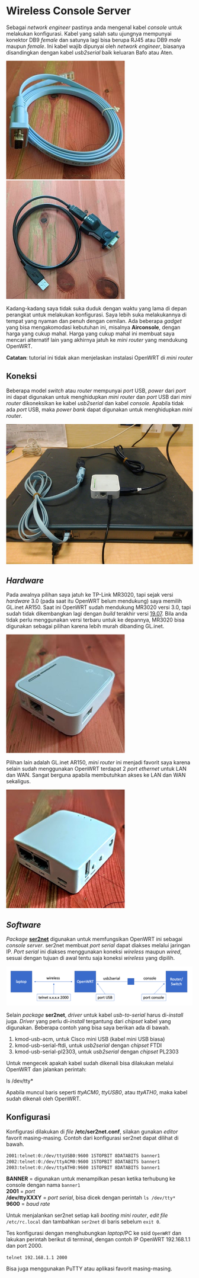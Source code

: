# Wireless Console Server

Sebagai _network engineer_ pastinya anda mengenal kabel _console_ untuk melakukan konfigurasi. Kabel yang salah satu ujungnya mempunyai konektor DB9 _female_ dan satunya lagi bisa berupa RJ45 atau DB9 _male_ maupun _female_. Ini kabel wajib dipunyai oleh _network engineer_, biasanya disandingkan dengan kabel _usb2serial_ baik keluaran Bafo atau Aten.

![rollover cable](images/console.jpg)
![usb-to-serial](images/usb2serial.jpg)

Kadang-kadang saya tidak suka duduk dengan waktu yang lama di depan perangkat untuk melakukan konfigurasi. Saya lebih suka melakukannya di tempat yang nyaman dan penuh dengan cemilan. Ada beberapa _gadget_ yang bisa mengakomodasi kebutuhan ini, misalnya **Airconsole**, dengan harga yang cukup mahal. Harga yang cukup mahal ini membuat saya mencari alternatif lain yang akhirnya jatuh ke _mini router_ yang mendukung OpenWRT.

**Catatan**: tutorial ini tidak akan menjelaskan instalasi OpenWRT di _mini router_


## Koneksi

Beberapa model _switch_ atau _router_ mempunyai _port_ USB, _power_ dari _port_ ini dapat digunakan untuk menghidupkan _mini router_ dan _port_ USB dari _mini router_ dikoneksikan ke kabel _usb2serial_ dan kabel _console_. Apabila tidak ada _port_ USB, maka _power bank_ dapat digunakan untuk menghidupkan _mini router_.

![koneksi wireless console](images/wireless_console.jpg)


## _Hardware_

Pada awalnya pilihan saya jatuh ke TP-Link MR3020, tapi sejak versi _hardware_ 3.0 (pada saat itu OpenWRT belum mendukung) saya memilih GL.inet AR150. Saat ini OpenWRT sudah mendukung MR3020 versi 3.0, tapi sudah tidak dikembangkan lagi dengan _build_ terakhir versi [19.07][1]. Bila anda tidak perlu menggunakan versi terbaru untuk ke depannya, MR3020 bisa digunakan sebagai pilihan karena lebih murah dibanding GL.inet.

![TP-Link MR3020](images/mr3020.jpg)

Pilihan lain adalah GL.inet AR150, _mini router_ ini menjadi favorit saya karena selain sudah menggunakan OpenWRT terdapat 2 _port ethernet_ untuk LAN dan WAN. Sangat berguna apabila membutuhkan akses ke LAN dan WAN sekaligus.

![GL.inet AR150](images/ar150.jpg)


## _Software_

_Package_ [**ser2net**][2] digunakan untuk memfungsikan OpenWRT ini sebagai _console server_. ser2net membuat _port serial_ dapat diakses melalui jaringan IP. _Port serial_ ini diakses menggunakan koneksi _wireless_ maupun _wired_, sesuai dengan tujuan di awal tentu saja koneksi _wireless_ yang dipilih.

![topologi](images/wireless_console.png)

Selain _package_ **ser2net**, _driver_ untuk kabel _usb-to-serial_ harus di-_install_ juga. _Driver_ yang perlu di-_install_ tergantung dari _chipset_ kabel yang digunakan. Beberapa contoh yang bisa saya berikan ada di bawah.
1. kmod-usb-acm, untuk Cisco mini USB (kabel mini USB biasa)
2. kmod-usb-serial-ftdi, untuk _usb2serial_ dengan _chipset_ FTDI
3. kmod-usb-serial-pl2303, untuk _usb2serial_ dengan _chipset_ PL2303

Untuk mengecek apakah kabel sudah dikenali bisa dilakukan melalui OpenWRT dan jalankan perintah:

ls /dev/tty*

Apabila muncul baris seperti _ttyACM0_, _ttyUSB0_, atau _ttyATH0_, maka kabel sudah dikenali oleh OpenWRT.


## Konfigurasi

Konfigurasi dilakukan di _file_ **/etc/ser2net.conf**, silakan gunakan _editor_ favorit masing-masing. Contoh dari konfigurasi ser2net dapat dilihat di bawah.

```BANNER:banner1:wireless console server port \p device \d \s \r\n
2001:telnet:0:/dev/ttyUSB0:9600 1STOPBIT 8DATABITS banner1
2002:telnet:0:/dev/ttyACM0:9600 1STOPBIT 8DATABITS banner1
2003:telnet:0:/dev/ttyATH0:9600 1STOPBIT 8DATABITS banner1
```

**BANNER** = digunakan untuk menampilkan pesan ketika terhubung ke console dengan nama `banner1`<br/>
**2001** = _port_<br/>
**/dev/ttyXXXY** = _port serial_, bisa dicek dengan perintah `ls /dev/tty*`<br/>
**9600** = _baud rate_<br/>

Untuk menjalankan ser2net setiap kali _booting mini router_, _edit file_ `/etc/rc.local` dan tambahkan `ser2net` di baris sebelum `exit 0`.

Tes konfigurasi dengan menghubungkan _laptop_/PC ke ssid `OpenWRT` dan lakukan perintah berikut di terminal, dengan contoh IP OpenWRT 192.168.1.1 dan port 2000.

`telnet 192.168.1.1 2000`

Bisa juga menggunakan PuTTY atau aplikasi favorit masing-masing.


[1]: https://openwrt.org/toh/tp-link/tl-mr3020
[2]: https://github.com/cminyard/ser2net
